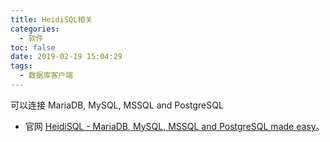 ```yaml
---
title: HeidiSQL相关
categories:
  - 软件
toc: false
date: 2019-02-19 15:04:29
tags:
  - 数据库客户端
---
```

可以连接 MariaDB, MySQL, MSSQL and PostgreSQL
<!-- more -->

* 官网
[HeidiSQL - MariaDB, MySQL, MSSQL and PostgreSQL made easy](https://www.heidisql.com/)。  
